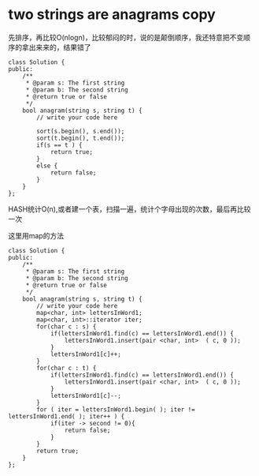 # two strings are anagrams copy


先排序，再比较O(nlogn)，比较郁闷的时，说的是颠倒顺序，我还特意把不变顺序的拿出来来的，结果错了

	class Solution {
	public:
	    /**
	     * @param s: The first string
	     * @param b: The second string
	     * @return true or false
	     */
	    bool anagram(string s, string t) {
	        // write your code here

	        sort(s.begin(), s.end());
	        sort(t.begin(), t.end());
	        if(s == t ) {
	            return true;
	        }
	        else {
	            return false;
	        }
	    }
	};

HASH统计O(n),或者建一个表，扫描一遍，统计个字母出现的次数，最后再比较一次

这里用map的方法

	class Solution {
	public:
	    /**
	     * @param s: The first string
	     * @param b: The second string
	     * @return true or false
	     */
	    bool anagram(string s, string t) {
	        // write your code here
	        map<char, int> lettersInWord1;
	        map<char, int>::iterator iter;
	        for(char c : s) {
	            if(lettersInWord1.find(c) == lettersInWord1.end()) {
	                lettersInWord1.insert(pair <char, int>  ( c, 0 ));
	            }
	            lettersInWord1[c]++;
	        }
	        for(char c : t) {
	            if(lettersInWord1.find(c) == lettersInWord1.end()) {
	                lettersInWord1.insert(pair <char, int>  ( c, 0 ));
	            }
	            lettersInWord1[c]--;
	        }
	        for ( iter = lettersInWord1.begin( ); iter != lettersInWord1.end( ); iter++ ) {
	            if(iter -> second != 0){
	                return false;
	            }
	        }
	        return true;
	    }
	};
